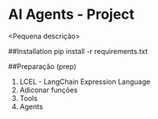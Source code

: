 # AI Agents - Project
<Pequena descrição>

##Installation
pip install -r requirements.txt

##Preparação (prep)
1) LCEL - LangChain Expression Language
2) Adiconar funções
3) Tools
4) Agents